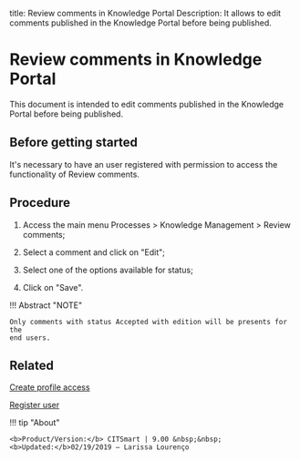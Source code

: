title:  Review comments in Knowledge Portal
Description: It allows to edit comments published in the Knowledge Portal before being published. 
# Review comments in Knowledge Portal

This document is intended to edit comments published in the Knowledge Portal before being published.

Before getting started
----------------

It's necessary to have an user registered with permission to access the functionality
of Review comments.

Procedure
------------

1.  Access the main menu Processes \> Knowledge Management \> Review comments;

2.  Select a comment and click on "Edit";

3.  Select one of the options available for status;

4.  Click on "Save".

!!! Abstract "NOTE"
    
    Only comments with status Accepted with edition will be presents for the
    end users.
    
Related
----------------

[Create profile access](/en-us/citsmart-platform-9/initial-settings/access-settings/profile/create-profile-access.html)

[Register user](/en-us/citsmart-platform-9/initial-settings/access-settings/user/users.html)    

!!! tip "About"

    <b>Product/Version:</b> CITSmart | 9.00 &nbsp;&nbsp;
    <b>Updated:</b>02/19/2019 – Larissa Lourenço

